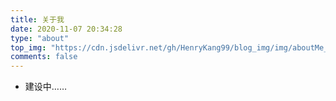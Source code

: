 ```yaml
---
title: 关于我
date: 2020-11-07 20:34:28
type: "about"
top_img: "https://cdn.jsdelivr.net/gh/HenryKang99/blog_img/img/aboutMe_ByPexels_NegativeSpace.jpeg"
comments: false
---
```


- 建设中……